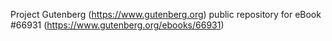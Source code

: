 Project Gutenberg (https://www.gutenberg.org) public repository for
eBook #66931 (https://www.gutenberg.org/ebooks/66931)
